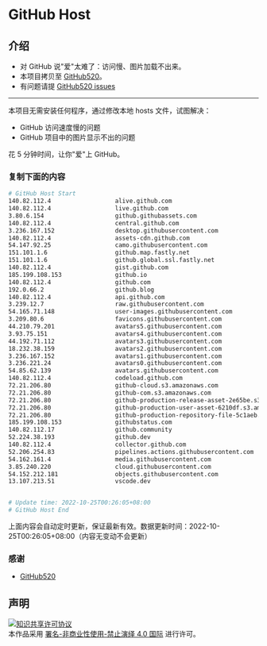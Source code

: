 # GitHub Host
## 介绍
- 对 GitHub 说"爱"太难了：访问慢、图片加载不出来。
- 本项目拷贝至 [GitHub520](https://github.com/521xueweihan/GitHub520)。
- 有问题请提 [GitHub520 issues](https://github.com/521xueweihan/GitHub520/issues/new)

---

本项目无需安装任何程序，通过修改本地 hosts 文件，试图解决：
- GitHub 访问速度慢的问题
- GitHub 项目中的图片显示不出的问题

花 5 分钟时间，让你"爱"上 GitHub。

### 复制下面的内容
```bash
# GitHub Host Start
140.82.112.4                  alive.github.com
140.82.112.4                  live.github.com
3.80.6.154                    github.githubassets.com
140.82.112.4                  central.github.com
3.236.167.152                 desktop.githubusercontent.com
140.82.112.4                  assets-cdn.github.com
54.147.92.25                  camo.githubusercontent.com
151.101.1.6                   github.map.fastly.net
151.101.1.6                   github.global.ssl.fastly.net
140.82.112.4                  gist.github.com
185.199.108.153               github.io
140.82.112.4                  github.com
192.0.66.2                    github.blog
140.82.112.4                  api.github.com
3.239.12.7                    raw.githubusercontent.com
54.165.71.148                 user-images.githubusercontent.com
3.209.80.6                    favicons.githubusercontent.com
44.210.79.201                 avatars5.githubusercontent.com
3.93.75.151                   avatars4.githubusercontent.com
44.192.71.112                 avatars3.githubusercontent.com
18.232.38.159                 avatars2.githubusercontent.com
3.236.167.152                 avatars1.githubusercontent.com
3.236.221.24                  avatars0.githubusercontent.com
54.85.62.139                  avatars.githubusercontent.com
140.82.112.4                  codeload.github.com
72.21.206.80                  github-cloud.s3.amazonaws.com
72.21.206.80                  github-com.s3.amazonaws.com
72.21.206.80                  github-production-release-asset-2e65be.s3.amazonaws.com
72.21.206.80                  github-production-user-asset-6210df.s3.amazonaws.com
72.21.206.80                  github-production-repository-file-5c1aeb.s3.amazonaws.com
185.199.108.153               githubstatus.com
140.82.112.17                 github.community
52.224.38.193                 github.dev
140.82.112.4                  collector.github.com
52.206.254.83                 pipelines.actions.githubusercontent.com
54.162.161.4                  media.githubusercontent.com
3.85.240.220                  cloud.githubusercontent.com
54.152.212.181                objects.githubusercontent.com
13.107.213.51                 vscode.dev


# Update time: 2022-10-25T00:26:05+08:00
# GitHub Host End

```
上面内容会自动定时更新，保证最新有效。数据更新时间：2022-10-25T00:26:05+08:00（内容无变动不会更新）

### 感谢

- [GitHub520](https://github.com/521xueweihan/GitHub520)

## 声明
<a rel="license" href="https://creativecommons.org/licenses/by-nc-nd/4.0/deed.zh"><img alt="知识共享许可协议" style="border-width: 0" src="https://licensebuttons.net/l/by-nc-nd/4.0/88x31.png"></a><br>本作品采用 <a rel="license" href="https://creativecommons.org/licenses/by-nc-nd/4.0/deed.zh">署名-非商业性使用-禁止演绎 4.0 国际</a> 进行许可。
